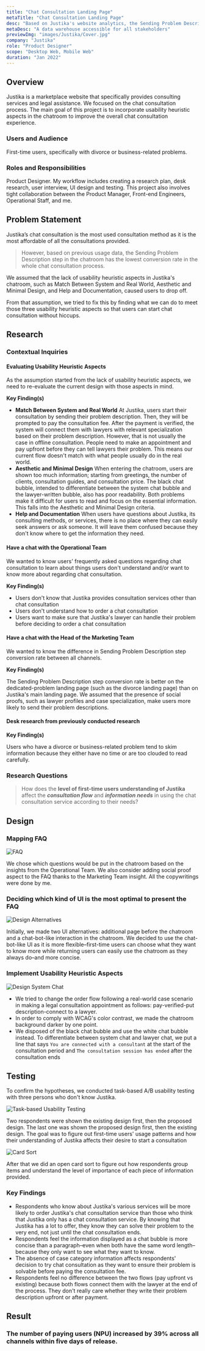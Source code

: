 ```yaml
---
title: "Chat Consultation Landing Page"
metaTitle: "Chat Consultation Landing Page"
desc: "Based on Justika's website analytics, the Sending Problem Description step in the chatroom has the lowest conversion rate in the whole chat consultation process. To fix this, we decided to incorporate usability heuristic aspects in the chatroom."
metaDesc: "A data warehouse accessible for all stakeholders"
previewImg: "images/Justika/Cover.jpg"
company: "Justika"
role: "Product Designer"
scope: "Desktop Web, Mobile Web"
duration: "Jan 2022"
---
```


## Overview
Justika is a marketplace website that specifically provides consulting services and legal assistance.
We focused on the chat consultation process. The main goal of this project is to incorporate usability heuristic aspects in the chatroom to improve the overall chat consultation experience.

### Users and Audience
First-time users, specifically with divorce or business-related problems.

### Roles and Responsibilities
Product Designer. My workflow includes creating a research plan, desk research, user interview, UI design and testing. This project also involves tight collaboration between the Product Manager, Front-end Engineers, Operational Staff, and me.

## Problem Statement
Justika’s chat consultation is the most used consultation method as it is the most affordable of all the consultations provided. 

> However, based on previous usage data, the Sending Problem Description step in the chatroom has the lowest conversion rate in the whole chat consultation process. 

We assumed that the lack of usability heuristic aspects in Justika's chatroom, such as Match Between System and Real World, Aesthetic and Minimal Design, and Help and Documentation, caused users to drop off. 

From that assumption, we tried to fix this by finding what we can do to meet those three usability heuristic aspects so that users can start chat consultation without hiccups.

## Research

### Contextual Inquiries 

#### Evaluating Usability Heuristic Aspects
As the assumption started from the lack of usability heuristic aspects, we need to re-evaluate the current design with those aspects in mind. 

**Key Finding(s)**

- **Match Between System and Real World** 
    At Justika, users start their consultation by sending their problem description. Then, they will be prompted to pay the consultation fee. After the payment is verified, the system will connect them with lawyers with relevant specialization based on their problem description. However, that is not usually the case in offline consultation. People need to make an appointment and pay upfront before they can tell lawyers their problem. This means our current flow doesn't match with what people usually do in the real world.
- **Aesthetic and Minimal Design** 
    When entering the chatroom, users are shown too much information; starting from greetings, the number of clients, consultation guides, and consultation price. The black chat bubble, intended to differentiate between the system chat bubble and the lawyer-written bubble, also has poor readability. Both problems make it difficult for users to read and focus on the essential information. This falls into the Aesthetic and Minimal Design criteria.
- **Help and Documentation** 
    When users have questions about Justika, its consulting methods, or services, there is no place where they can easily seek answers or ask someone. It will leave them confused because they don't know where to get the information they need.

#### **Have a chat with the Operational Team**
We wanted to know users' frequently asked questions regarding chat consultation to learn about things users don't understand and/or want to know more about regarding chat consultation.

**Key Finding(s)**

- Users don't know that Justika provides consultation services other than chat consultation
- Users don't understand how to order a chat consultation
- Users want to make sure that Justika's lawyer can handle their problem before deciding to order a chat consultation

#### **Have a chat with the Head of the Marketing Team**
We wanted to know the difference in Sending Problem Description step conversion rate between all channels.

**Key Finding(s)**

The Sending Problem Description step conversion rate is better on the dedicated-problem landing page (such as the divorce landing page) than on Justika's main landing page. We assumed that the presence of social proofs, such as lawyer profiles and case specialization, make users more likely to send their problem descriptions.

#### **Desk research from previously conducted research**

**Key Finding(s)**

Users who have a divorce or business-related problem tend to skim information because they either have no time or are too clouded to read carefully.

### Research Questions
> How does the **level of first-time users understanding of Justika** affect the ***consultation flow*** and ***information needs*** in using the chat consultation service according to their needs?

## Design

### Mapping FAQ

![FAQ](/images/Justika/FAQ.jpg "FAQ")

We chose which questions would be put in the chatroom based on the insights from the Operational Team. We also consider adding social proof aspect to the FAQ thanks to the Marketing Team insight. All the copywritings were done by me.

### Deciding which kind of UI is the most optimal to present the FAQ

![Design Alternatives](/images/Justika/DesignAlternatives.jpg "Design Alternatives")

Initially, we made two UI alternatives: additional page before the chatroom and a chat-bot-like interaction in the chatroom. We decided to use the chat-bot-like UI as it is more flexible–first-time users can choose what they want to know more while returning users can easily use the chatroom as they always do–and more concise.

### Implement Usability Heuristic Aspects

![Design System Chat](/images/Justika/DesignSystemChat.jpg "Design System Chat")

- We tried to change the order flow following a real-world case scenario in making a legal consultation appointment as follows: pay-verified-put description-connect to a lawyer. 
- In order to comply with WCAG's color contrast, we made the chatroom background darker by one point. 
- We disposed of the black chat bubble and use the white chat bubble instead. To differentiate between system chat and lawyer chat, we put a line that says `You are connected with a consultant` at the start of the consultation period and `The consultation session has ended` after the consultation ends


## Testing
To confirm the hypotheses, we conducted task-based A/B usability testing with three persons who don't know Justika.

![Task-based Usability Testing](/images/Justika/Task-basedUsabilityTesting.jpg "Task-based Usability Testing")

Two respondents were shown the existing design first, then the proposed design. The last one was shown the proposed design first, then the existing design. The goal was to figure out first-time users' usage patterns and how their understanding of Justika affects their desire to start a consultation

![Card Sort](/images/Justika/CardSort.jpg "Card Sort")

After that we did an open card sort to figure out how respondents group items and understand the level of importance of each piece of information provided.

### Key Findings
- Respondents who know about Justika's various services will be more likely to order Justika's chat consultation service than those who think that Justika only has a chat consultation service. By knowing that Justika has a lot to offer, they know they can solve their problem to the very end, not just until the chat consultation ends.
- Respondents feel the information displayed as a chat bubble is more concise than a paragraph–even when both have the same word length–because they only want to see what they want to know.
- The absence of case category information affects respondents' decision to try chat consultation as they want to ensure their problem is solvable before paying the consultation fee.
- Respondents feel no difference between the two flows (pay upfront vs existing) because both flows connect them with the lawyer at the end of the process. They don't really care whether they write their problem description upfront or after payment.


## Result
### The number of paying users (NPU) increased by 39% across all channels within five days of release.



